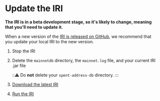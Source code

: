 # Update the IRI

**The IRI is in a beta development stage, so it's likely to change, meaning that you'll need to update it.**

When a new version of the [IRI is released on GitHub](https://github.com/iotaledger/iri/releases), we recommend that you update your local IRI to the new version.

1. Stop the IRI

2. Delete the `mainnetdb` directory, the `mainnet.log` file, and your current IRI .jar file

    :::warning:
    Do **not** delete your `spent-address-db` directory.
    :::

4. [Download the latest IRI](../how-to-guides/run-an-iri-node-on-linux.md#download-the-pre-built-iri-java-file)

5. [Run the IRI](../how-to-guides/run-an-iri-node-on-linux.md#run-the-iri)
